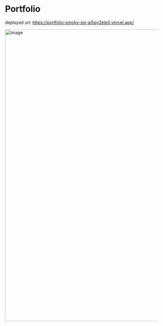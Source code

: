 # Portfolio

deployed url: https://portfolio-smoky-six-ai5qy2ele0.vercel.app/

<img width="1890" height="958" alt="image" src="https://github.com/user-attachments/assets/906889eb-d3d1-4327-944d-ed4b2a67ce21" />

